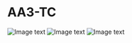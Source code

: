 # AA3-TC
![Image text](https://i.postimg.cc/RCYJkXBm/toggle1.png)
![Image text](https://i.postimg.cc/yx2J0YPx/toggle2.png)
![Image text](https://i.postimg.cc/4NhHsVf9/cart.png)
